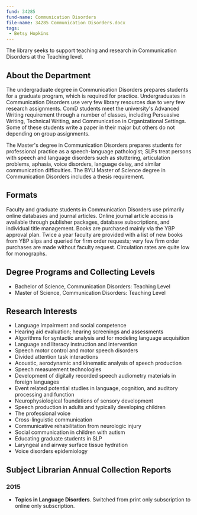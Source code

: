 ```yaml
---
fund: 34285
fund-name: Communication Disorders
file-name: 34285 Communication Disorders.docx
tags:
 - Betsy Hopkins
---
```


The library seeks to support teaching and research in Communication Disorders at the Teaching level.

## About the Department

The undergraduate degree in Communication Disorders prepares students for a graduate program, which is required for practice. Undergraduates in Communication Disorders use very few library resources due to very few research assignments. ComD students meet the university's Advanced Writing requirement through a number of classes, including Persuasive Writing, Technical Writing, and Communication in Organizational Settings. Some of these students write a paper in their major but others do not depending on group assignments.

The Master's degree in Communication Disorders prepares students for professional practice as a speech-language pathologist; SLPs treat persons with speech and language disorders such as stuttering, articulation problems, aphasia, voice disorders, language delay, and similar communication difficulties. The BYU Master of Science degree in Communication Disorders includes a thesis requirement.

## Formats

Faculty and graduate students in Communication Disorders use primarily online databases and journal articles. Online journal article access is available through publisher packages, database subscriptions, and individual title management. Books are purchased mainly via the YBP approval plan. Twice a year faculty are provided with a list of new books from YBP slips and queried for firm order requests; very few firm order purchases are made without faculty request. Circulation rates are quite low for monographs.

## Degree Programs and Collecting Levels

- Bachelor of Science, Communication Disorders: Teaching Level
- Master of Science, Communication Disorders: Teaching Level

## Research Interests

- Language impairment and social competence
- Hearing aid evaluation; hearing screenings and assessments
- Algorithms for syntactic analysis and for modeling language acquisition
- Language and literacy instruction and intervention
- Speech motor control and motor speech disorders
- Divided attention task interactions
- Acoustic, aerodynamic and kinematic analysis of speech production
- Speech measurement technologies
- Development of digitally recorded speech audiometry materials in foreign languages
- Event related potential studies in language, cognition, and auditory processing and function
- Neurophysiological foundations of sensory development
- Speech production in adults and typically developing children
- The professional voice
- Cross-linguistic communication
- Communicative rehabilitation from neurologic injury
- Social communication in children with autism
- Educating graduate students in SLP
- Laryngeal and airway surface tissue hydration
- Voice disorders epidemiology

## Subject Librarian Annual Collection Reports

### 2015

- **Topics in Language Disorders**. Switched from print only subscription to online only subscription.
